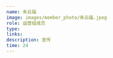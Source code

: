 ```yaml
---
name: 朱云福
image: images/member_photo/朱云福.jpeg
role: 运营组成员
type: 
links:
description: 宣传
time: 24
---
```


